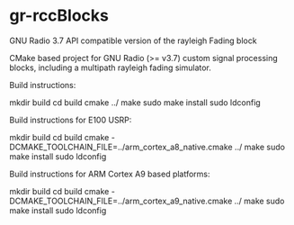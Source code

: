 gr-rccBlocks
============

GNU Radio 3.7 API compatible version of the rayleigh Fading block 

CMake based project for GNU Radio (>= v3.7) custom signal processing blocks, including a multipath rayleigh fading 
simulator.

Build instructions:

mkdir build
cd build
cmake ../
make
sudo make install
sudo ldconfig

Build instructions for E100 USRP:

mkdir build
cd build
cmake -DCMAKE_TOOLCHAIN_FILE=../arm_cortex_a8_native.cmake ../
make
sudo make install
sudo ldconfig

Build instructions for ARM Cortex A9 based platforms:

mkdir build
cd build
cmake -DCMAKE_TOOLCHAIN_FILE=../arm_cortex_a9_native.cmake ../
make
sudo make install
sudo ldconfig
